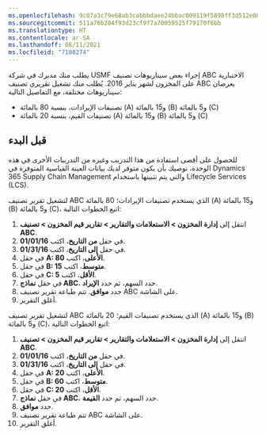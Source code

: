 ```yaml
---
ms.openlocfilehash: 9c07a3c79e68ab3cabbbdaee24bbac009119f5898ff3d512e082433a21e4c5a8
ms.sourcegitcommit: 511a76b204f93d23cf9f7a70059525f79170f6bb
ms.translationtype: HT
ms.contentlocale: ar-SA
ms.lasthandoff: 08/11/2021
ms.locfileid: "7108274"
---
```

يطلب منك مديرك في شركة USMF إجراء بعض سيناريوهات تصنيف ABC الاختبارية على المخزون لشهر يناير 2016. يُطلب منك تشغيل تقريري تصنيف ABC يعرضان سيناريوهات مختلفة، مع التفاصيل التالية:

- تصنيفات الإيرادات، بنسبة 80 بالمائة (A) و15 بالمائة (B) و5 بالمائة (C)
- تصنيفات القيم، بنسبة 20 بالمائة (A) و15 بالمائة (B) و5 بالمائة (C)

## <a name="before-you-begin"></a>قبل البدء 

للحصول على أقصى استفادة من هذا التدريب وغيره من التدريبات الأخرى في هذه الوحدة، نوصيك بأن يكون متوفر لديك بيانات العينة القياسية المتوفرة في Dynamics 365 Supply Chain Management والتي يتم تثبيتها باستخدام Lifecycle Services ‏(LCS). 

لتشغيل تقرير تصنيف ABC الذي يستخدم تصنيفات الإيرادات؛ 80 بالمائة (A) و15 بالمائة (B) و5 بالمائة (C)، اتبع الخطوات التالية: 

1.  انتقل إلى **إدارة المخزون > الاستعلامات والتقارير > تقارير قيم المخزون > تصنيف ABC**.
2.  في حقل **من التاريخ**، اكتب **01/01/16**.
3.  في حقل **إلى التاريخ**، اكتب **01/31/16**.
4.  في حقل **A: الأعلى**، اكتب **80**.
5.  في حقل **B: متوسط**، اكتب **15**.
6.  في حقل **C: الأقل**، اكتب **5**.
7.  في حقل **نماذج ABC**، حدد السهم، ثم حدد **الإيراد**.
8.  حدد **موافق**. تتم طباعة تقرير تصنيف ABC على الشاشة.
9.  أغلق التقرير.


لتشغيل تقرير تصنيف ABC الذي يستخدم تصنيفات القيم؛ 20 بالمائة (A) و15 بالمائة (B) و5 بالمائة (C)، اتبع الخطوات التالية:

1.  انتقل إلى **إدارة المخزون > الاستعلامات والتقارير > تقارير قيم المخزون > تصنيف ABC**.
2.  في حقل **من التاريخ**، اكتب **01/01/16**.
3.  في حقل **إلى التاريخ**، اكتب **01/31/16**.
4.  في حقل **A: الأعلى**، اكتب **20**.
5.  في حقل **B: متوسط**، اكتب **60**.
6.  في حقل **C: الأقل**، اكتب **20**.
7.  في حقل **نماذج ABC**، حدد السهم، ثم حدد **القيمة**.
8.  حدد **موافق**. 
9.  تتم طباعة تقرير تصنيف ABC على الشاشة.
10. أغلق التقرير.

